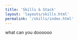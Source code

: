 ```yaml
---
title: 'Skills & Stack'
layout: 'layouts/skills.html'
permalink: '/skills/index.html'
---
```


what can you doooooo
